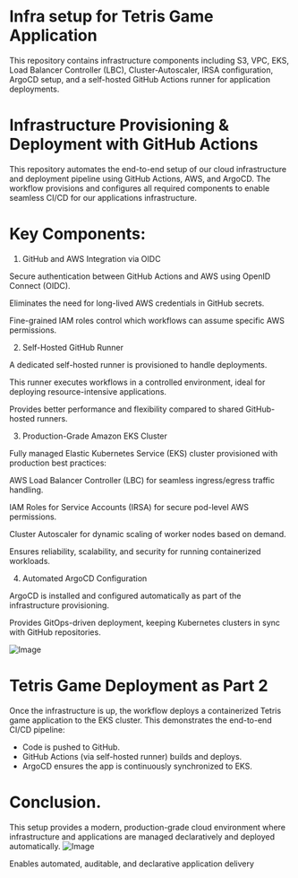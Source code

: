 
# Infra setup for Tetris Game Application
This repository contains infrastructure components including S3, VPC, EKS, Load Balancer Controller (LBC), Cluster-Autoscaler, IRSA configuration, ArgoCD setup, and a self-hosted GitHub Actions runner for application deployments.

# Infrastructure Provisioning & Deployment with GitHub Actions
This repository automates the end-to-end setup of our cloud infrastructure and deployment pipeline using GitHub Actions, AWS, and ArgoCD.
The workflow provisions and configures all required components to enable seamless CI/CD for our applications infrastructure.

# Key Components:
1. GitHub and AWS Integration via OIDC

Secure authentication between GitHub Actions and AWS using OpenID Connect (OIDC).

Eliminates the need for long-lived AWS credentials in GitHub secrets.

Fine-grained IAM roles control which workflows can assume specific AWS permissions.

2. Self-Hosted GitHub Runner

A dedicated self-hosted runner is provisioned to handle deployments.

This runner executes workflows in a controlled environment, ideal for deploying resource-intensive applications.

Provides better performance and flexibility compared to shared GitHub-hosted runners.

3. Production-Grade Amazon EKS Cluster

Fully managed Elastic Kubernetes Service (EKS) cluster provisioned with production best practices:

AWS Load Balancer Controller (LBC) for seamless ingress/egress traffic handling.

IAM Roles for Service Accounts (IRSA) for secure pod-level AWS permissions.

Cluster Autoscaler for dynamic scaling of worker nodes based on demand.

Ensures reliability, scalability, and security for running containerized workloads.

4. Automated ArgoCD Configuration

ArgoCD is installed and configured automatically as part of the infrastructure provisioning.

Provides GitOps-driven deployment, keeping Kubernetes clusters in sync with GitHub repositories.

![Image](https://github.com/user-attachments/assets/b2e960f4-5b3a-4297-991a-61c6e244f287)

# Tetris Game Deployment as Part 2
Once the infrastructure is up, the workflow deploys a containerized Tetris game application to the EKS cluster.
This demonstrates the end-to-end CI/CD pipeline:
- Code is pushed to GitHub.
- GitHub Actions (via self-hosted runner) builds and deploys.
- ArgoCD ensures the app is continuously synchronized to EKS.
  
# Conclusion.
This setup provides a modern, production-grade cloud environment where infrastructure and applications are managed declaratively and deployed automatically.
![Image](https://github.com/user-attachments/assets/9dd2abed-39f7-4b3e-bfc2-4ea883245ccf)



Enables automated, auditable, and declarative application delivery

